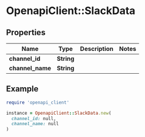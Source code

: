 # OpenapiClient::SlackData

## Properties

| Name | Type | Description | Notes |
| ---- | ---- | ----------- | ----- |
| **channel_id** | **String** |  |  |
| **channel_name** | **String** |  |  |

## Example

```ruby
require 'openapi_client'

instance = OpenapiClient::SlackData.new(
  channel_id: null,
  channel_name: null
)
```

